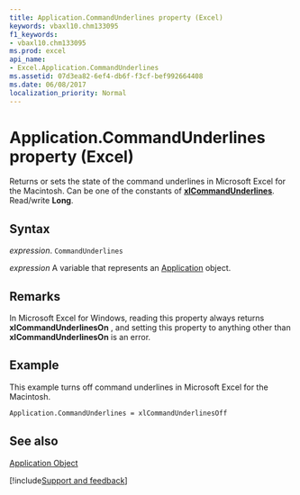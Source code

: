 ```yaml
---
title: Application.CommandUnderlines property (Excel)
keywords: vbaxl10.chm133095
f1_keywords:
- vbaxl10.chm133095
ms.prod: excel
api_name:
- Excel.Application.CommandUnderlines
ms.assetid: 07d3ea82-6ef4-db6f-f3cf-bef992664408
ms.date: 06/08/2017
localization_priority: Normal
---
```



# Application.CommandUnderlines property (Excel)

Returns or sets the state of the command underlines in Microsoft Excel for the Macintosh. Can be one of the constants of  **[xlCommandUnderlines](Excel.XlCommandUnderlines.md)**. Read/write **Long**.


## Syntax

_expression_. `CommandUnderlines`

_expression_ A variable that represents an [Application](Excel.Application-graph-property.md) object.


## Remarks

In Microsoft Excel for Windows, reading this property always returns  **xlCommandUnderlinesOn** , and setting this property to anything other than **xlCommandUnderlinesOn** is an error.


## Example

This example turns off command underlines in Microsoft Excel for the Macintosh.


```vb
Application.CommandUnderlines = xlCommandUnderlinesOff
```


## See also


[Application Object](Excel.Application(object).md)

[!include[Support and feedback](~/includes/feedback-boilerplate.md)]